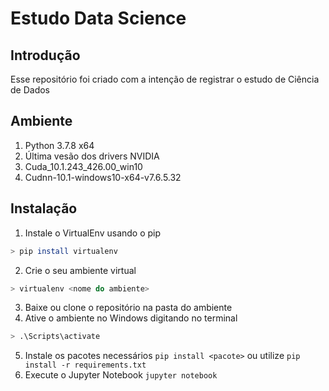 ﻿# Estudo Data Science
 
 ## Introdução
 Esse repositório foi criado com a intenção de registrar o estudo de Ciência de Dados

## Ambiente
1. Python 3.7.8 x64
2. Última vesão dos drivers NVIDIA
2. Cuda_10.1.243_426.00_win10
3. Cudnn-10.1-windows10-x64-v7.6.5.32

## Instalação
1. Instale o VirtualEnv usando o pip 
```sh 
> pip install virtualenv
```
2. Crie o seu ambiente virtual 
```sh
> virtualenv <nome do ambiente>
```
3. Baixe ou clone o repositório na pasta do ambiente
4. Ative o ambiente no Windows digitando no terminal 
```sh
> .\Scripts\activate
```
5. Instale os pacotes necessários `pip install <pacote>` ou utilize `pip install -r requirements.txt`
6. Execute o Jupyter Notebook `jupyter notebook`

